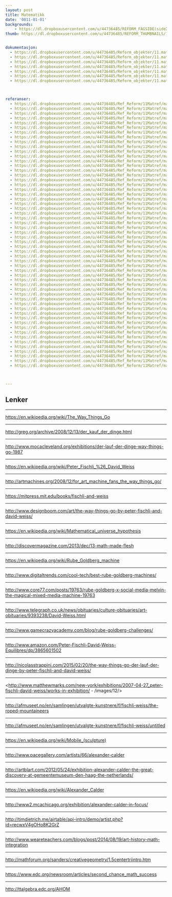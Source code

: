 ```yaml
---
layout: post
title: Matematikk
date: '0011-01-01'
backgrounds:
    - https://dl.dropboxusercontent.com/u/44736485/REFORM_FAGSIDE(side2)/11.Matematikk2m.jpg
thumb: https://dl.dropboxusercontent.com/u/44736485/REFORM_THUMBNAILS/11.Matematikk.jpg


dokumentasjon:
  - https://dl.dropboxusercontent.com/u/44736485/Reform_objekter/11.mat1.jpg
  - https://dl.dropboxusercontent.com/u/44736485/Reform_objekter/11.mat2.jpg
  - https://dl.dropboxusercontent.com/u/44736485/Reform_objekter/11.mat3.jpg
  - https://dl.dropboxusercontent.com/u/44736485/Reform_objekter/11.mat4.jpg
  - https://dl.dropboxusercontent.com/u/44736485/Reform_objekter/11.mat5.jpg
  - https://dl.dropboxusercontent.com/u/44736485/Reform_objekter/11.mat6.jpg
  - https://dl.dropboxusercontent.com/u/44736485/Reform_objekter/11.mat7.jpg



referanser:
  - https://dl.dropboxusercontent.com/u/44736485/Ref_Reform/11Matref/matref01.jpg
  - https://dl.dropboxusercontent.com/u/44736485/Ref_Reform/11Matref/matref02.jpg
  - https://dl.dropboxusercontent.com/u/44736485/Ref_Reform/11Matref/matref03.jpg
  - https://dl.dropboxusercontent.com/u/44736485/Ref_Reform/11Matref/matref04.jpg
  - https://dl.dropboxusercontent.com/u/44736485/Ref_Reform/11Matref/matref05.jpg
  - https://dl.dropboxusercontent.com/u/44736485/Ref_Reform/11Matref/matref06.jpg
  - https://dl.dropboxusercontent.com/u/44736485/Ref_Reform/11Matref/matref08.jpg
  - https://dl.dropboxusercontent.com/u/44736485/Ref_Reform/11Matref/matref09.jpg
  - https://dl.dropboxusercontent.com/u/44736485/Ref_Reform/11Matref/matref10.jpg
  - https://dl.dropboxusercontent.com/u/44736485/Ref_Reform/11Matref/matref11.jpg
  - https://dl.dropboxusercontent.com/u/44736485/Ref_Reform/11Matref/matref12.jpg
  - https://dl.dropboxusercontent.com/u/44736485/Ref_Reform/11Matref/matref13.jpg
  - https://dl.dropboxusercontent.com/u/44736485/Ref_Reform/11Matref/matref14.jpg
  - https://dl.dropboxusercontent.com/u/44736485/Ref_Reform/11Matref/matref14b.jpg
  - https://dl.dropboxusercontent.com/u/44736485/Ref_Reform/11Matref/matref15.jpg
  - https://dl.dropboxusercontent.com/u/44736485/Ref_Reform/11Matref/matref16.jpg
  - https://dl.dropboxusercontent.com/u/44736485/Ref_Reform/11Matref/matref17.jpg
  - https://dl.dropboxusercontent.com/u/44736485/Ref_Reform/11Matref/matref18.jpg
  - https://dl.dropboxusercontent.com/u/44736485/Ref_Reform/11Matref/matref19.jpg
  - https://dl.dropboxusercontent.com/u/44736485/Ref_Reform/11Matref/matref20.jpg
  - https://dl.dropboxusercontent.com/u/44736485/Ref_Reform/11Matref/matref21.jpg
  - https://dl.dropboxusercontent.com/u/44736485/Ref_Reform/11Matref/matref23.jpg
  - https://dl.dropboxusercontent.com/u/44736485/Ref_Reform/11Matref/matref24.jpg
  - https://dl.dropboxusercontent.com/u/44736485/Ref_Reform/11Matref/matref25.jpg
  - https://dl.dropboxusercontent.com/u/44736485/Ref_Reform/11Matref/matref26.jpg
  - https://dl.dropboxusercontent.com/u/44736485/Ref_Reform/11Matref/matref27.jpg
  - https://dl.dropboxusercontent.com/u/44736485/Ref_Reform/11Matref/matref27b.jpg
  - https://dl.dropboxusercontent.com/u/44736485/Ref_Reform/11Matref/matref28.jpg
  - https://dl.dropboxusercontent.com/u/44736485/Ref_Reform/11Matref/matref29.jpg
  - https://dl.dropboxusercontent.com/u/44736485/Ref_Reform/11Matref/matref29b.jpg
  - https://dl.dropboxusercontent.com/u/44736485/Ref_Reform/11Matref/matref30.jpg
  - https://dl.dropboxusercontent.com/u/44736485/Ref_Reform/11Matref/matref30b.jpg
  - https://dl.dropboxusercontent.com/u/44736485/Ref_Reform/11Matref/matref30c.jpg
  - https://dl.dropboxusercontent.com/u/44736485/Ref_Reform/11Matref/matref30d.jpg
  - https://dl.dropboxusercontent.com/u/44736485/Ref_Reform/11Matref/matref31.jpg
  - https://dl.dropboxusercontent.com/u/44736485/Ref_Reform/11Matref/matref32.jpg
  - https://dl.dropboxusercontent.com/u/44736485/Ref_Reform/11Matref/matref32b.jpg
  - https://dl.dropboxusercontent.com/u/44736485/Ref_Reform/11Matref/matref32c.jpg
  - https://dl.dropboxusercontent.com/u/44736485/Ref_Reform/11Matref/matref33.jpg
  - https://dl.dropboxusercontent.com/u/44736485/Ref_Reform/11Matref/matref34.jpg
  - https://dl.dropboxusercontent.com/u/44736485/Ref_Reform/11Matref/matref36.jpg
  - https://dl.dropboxusercontent.com/u/44736485/Ref_Reform/11Matref/matref37.jpg
  - https://dl.dropboxusercontent.com/u/44736485/Ref_Reform/11Matref/matref38.jpg
  - https://dl.dropboxusercontent.com/u/44736485/Ref_Reform/11Matref/matref39.jpg
  - https://dl.dropboxusercontent.com/u/44736485/Ref_Reform/11Matref/matref40.jpg
  - https://dl.dropboxusercontent.com/u/44736485/Ref_Reform/11Matref/matref40b.jpg
  - https://dl.dropboxusercontent.com/u/44736485/Ref_Reform/11Matref/matref40c.jpg
  - https://dl.dropboxusercontent.com/u/44736485/Ref_Reform/11Matref/matref41.jpg
  - https://dl.dropboxusercontent.com/u/44736485/Ref_Reform/11Matref/matref41b.jpg
  - https://dl.dropboxusercontent.com/u/44736485/Ref_Reform/11Matref/matref42.jpg
  - https://dl.dropboxusercontent.com/u/44736485/Ref_Reform/11Matref/matref43.jpg
  - https://dl.dropboxusercontent.com/u/44736485/Ref_Reform/11Matref/matref44.jpg
  - https://dl.dropboxusercontent.com/u/44736485/Ref_Reform/11Matref/matref45.jpg
  - https://dl.dropboxusercontent.com/u/44736485/Ref_Reform/11Matref/matref46.jpg
  - https://dl.dropboxusercontent.com/u/44736485/Ref_Reform/11Matref/matref47.jpg
  - https://dl.dropboxusercontent.com/u/44736485/Ref_Reform/11Matref/matref48.jpg



---
```



## Lenker

* * *
<https://en.wikipedia.org/wiki/The_Way_Things_Go>

* * *
<http://greg.org/archive/2008/12/13/der_kauf_der_dinge.html>

* * *
<http://www.mocacleveland.org/exhibitions/der-lauf-der-dinge-way-things-go-1987>

* * *
<https://en.wikipedia.org/wiki/Peter_Fischli_%26_David_Weiss>

* * *
<http://artmachines.org/2008/12/for_art_machine_fans_the_way_things_go/>

* * *
<https://mitpress.mit.edu/books/fischli-and-weiss>

* * *
<http://www.designboom.com/art/the-way-things-go-by-peter-fischli-and-david-weiss/>

* * *
<https://en.wikipedia.org/wiki/Mathematical_universe_hypothesis>

* * *
<http://discovermagazine.com/2013/dec/13-math-made-flesh>

* * *
<https://en.wikipedia.org/wiki/Rube_Goldberg_machine>

* * *
<http://www.digitaltrends.com/cool-tech/best-rube-goldberg-machines/>

* * *
<http://www.core77.com/posts/19763/rube-goldberg-x-social-media-melvin-the-magical-mixed-media-machine-19763>

* * *
<http://www.telegraph.co.uk/news/obituaries/culture-obituaries/art-obituaries/9393238/David-Weiss.html>

* * *
<http://www.gamecrazyacademy.com/blog/rube-goldberg-challenges/>

* * *
<http://www.amazon.com/Peter-Fischli-David-Weiss-Equilibres/dp/3865601502>

* * *
<http://nicolasstrappini.com/2015/02/20/the-way-things-go-der-lauf-der-dinge-by-peter-fischli-and-david-weiss/>

* * *
<http://www.matthewmarks.com/new-york/exhibitions/2007-04-27_peter-fischli-david-weiss/works-in-exhibition/ - /images/12/>

* * *
<http://afmuseet.no/en/samlingen/utvalgte-kunstnere/f/fischli-weiss/the-roped-mountaineers>

* * *
<http://afmuseet.no/en/samlingen/utvalgte-kunstnere/f/fischli-weiss/untitled>

* * *
<https://en.wikipedia.org/wiki/Mobile_(sculpture)>

* * *
<http://www.pacegallery.com/artists/66/alexander-calder>

* * *
<http://artblart.com/2012/05/24/exhibition-alexander-calder-the-great-discovery-at-gemeentemuseum-den-haag-the-netherlands/>

* * *
<https://en.wikipedia.org/wiki/Alexander_Calder>

* * *
<http://www2.mcachicago.org/exhibition/alexander-calder-in-focus/>

* * *
<http://timdietrich.me/airtable/api-intro/demo/artist.php?id=recwxV4gOHo8K2GrZ>

* * *
<http://www.weareteachers.com/blogs/post/2014/08/19/art-history-math-integration>

* * *
<http://mathforum.org/sanders/creativegeometry/1.5centertriintro.htm>

* * *
<https://www.edc.org/newsroom/articles/second_chance_math_success>

* * *
<http://ttalgebra.edc.org/AHOM>

